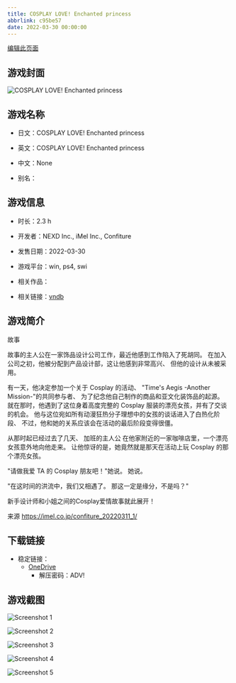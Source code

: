 ```yaml
---
title: COSPLAY LOVE! Enchanted princess
abbrlink: c95be57
date: 2022-03-30 00:00:00
---
```

[编辑此页面](https://github.com/ACG-3/ADV3-source/blob/main/source/_posts/games/COSPLAY%20LOVE%21%20Enchanted%20princess.md)

## 游戏封面

![COSPLAY LOVE! Enchanted princess](https://pan.timero.xyz/d/onedrive/img_lib_001/COSPLAY%20LOVE%21%20Enchanted%20princess_cover.avif)


## 游戏名称

- 日文：COSPLAY LOVE! Enchanted princess
- 英文：COSPLAY LOVE! Enchanted princess
- 中文：None

- 别名：


## 游戏信息

- 时长：2.3 h
- 开发者：NEXD Inc., iMel Inc., Confiture
- 发售日期：2022-03-30
- 游戏平台：win, ps4, swi
- 相关作品：

- 相关链接：[vndb](https://vndb.org/v34407)


## 游戏简介

故事

故事的主人公在一家饰品设计公司工作，最近他感到工作陷入了死胡同。
在加入公司之初，他被分配到产品设计部，这让他感到非常高兴、
但他的设计从未被采用。

有一天，他决定参加一个关于 Cosplay 的活动、
"Time's Aegis -Another Mission-"的共同参与者、
为了纪念他自己制作的商品和亚文化装饰品的起源。
就在那时，他遇到了这位身着高度完整的 Cosplay 服装的漂亮女孩，并有了交谈的机会。
他与这位宛如所有动漫狂热分子理想中的女孩的谈话进入了白热化阶段、
不过，他和她的关系应该会在活动的最后阶段变得很僵。

从那时起已经过去了几天、
加班的主人公
在他家附近的一家咖啡店里，一个漂亮女孩意外地向他走来。
让他惊讶的是，她竟然就是那天在活动上玩 Cosplay 的那个漂亮女孩。

"请做我爱 TA 的 Cosplay 朋友吧！"她说。
她说。

"在这时间的洪流中，我们又相遇了。
那这一定是缘分，不是吗？"

新手设计师和小姐之间的Cosplay爱情故事就此展开！

来源 https://imel.co.jp/confiture_20220311_1/


## 下载链接

- 稳定链接：
    - [OneDrive](https://pan.timero.xyz/onedrive/adv_lib_001/COSPLAY%20LOVE%21%20Enchanted%20princess)
        - 解压密码：ADV!



## 游戏截图


![Screenshot 1](https://pan.timero.xyz/d/onedrive/img_lib_001/COSPLAY%20LOVE%21%20Enchanted%20princess_Screenshot_1.avif)

![Screenshot 2](https://pan.timero.xyz/d/onedrive/img_lib_001/COSPLAY%20LOVE%21%20Enchanted%20princess_Screenshot_2.avif)

![Screenshot 3](https://pan.timero.xyz/d/onedrive/img_lib_001/COSPLAY%20LOVE%21%20Enchanted%20princess_Screenshot_3.avif)

![Screenshot 4](https://pan.timero.xyz/d/onedrive/img_lib_001/COSPLAY%20LOVE%21%20Enchanted%20princess_Screenshot_4.avif)

![Screenshot 5](https://pan.timero.xyz/d/onedrive/img_lib_001/COSPLAY%20LOVE%21%20Enchanted%20princess_Screenshot_5.avif)

